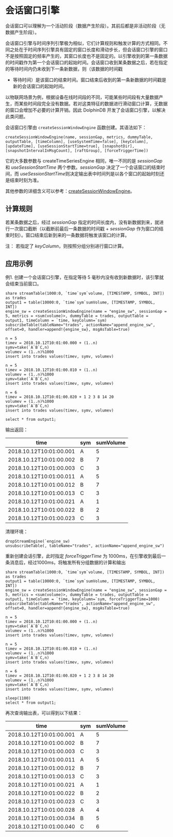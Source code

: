 # 会话窗口引擎

会话窗口可以理解为一个活动阶段（数据产生阶段）。其前后都是非活动阶段（无数据产生阶段）。

会话窗口引擎与时间序列引擎极为相似，它们计算规则和触发计算的方式相同。不同之处在于时间序列引擎具有固定的窗口长度和滑动步长，但会话窗口引擎的窗口不是按照固定的频率产生的，其窗口长度也不是固定的。以引擎收到的第一条数据的时间戳作为第一个会话窗口的起始时间。会话窗口收到某条数据之后，若在指定的等待时间内仍未收到下一条新数据，则（该数据的时间戳
+ 等待时间）是该窗口的结束时间。窗口结束后收到的第一条新数据的时间戳是新的会话窗口的起始时间。

以物联网场景为例，根据设备在线时间段的不同，可能某些时间段有大量数据产生，而某些时间段完全没有数据。若对这类特征的数据进行滑动窗口计算，无数据的窗口会增加不必要的计算开销。因此
DolphinDB 开发了会话窗口引擎，以解决此类问题。

会话窗口引擎由 `createSessionWindowEngine` 函数创建。其语法如下：

`createSessionWindowEngine(name, sessionGap, metrics,
dummyTable, outputTable, [timeColumn], [useSystemTime=false], [keyColumn],
[updateTime], [useSessionStartTime=true], [snapshotDir],
[snapshotIntervalInMsgCount], [raftGroup], [forceTriggerTime])`

它的大多数参数与 createTimeSeriesEngine 相同，唯一不同的是 *sessionGap* 和 *useSessionStartTime*
两个参数。*sessionGap* 决定了一个会话窗口的结束时间，而 *useSessionStartTime*则决定输出表中时间列是以各个窗口的起始时刻还是结束时刻为准。

其他参数的详细含义可以参考：[createSessionWindowEngine](../funcs/c/createSessionWindowEngine.html)。

## 计算规则

若某条数据之后，经过 *sessionGap* 指定的时间长度内，没有新数据到来，就进行一次窗口截断（以截断前最后一条数据的时间戳 +
*sessionGap* 作为窗口的结束时刻）。窗口结束后新到来的一条数据将触发该窗口的计算。

注： 若指定了 *keyColumn*，则按照分组分别进行窗口计算。

## 应用示例

例1. 创建一个会话窗口引擎，在指定等待 5 毫秒内没有收到新数据时，该引擎就会结束当前窗口。

```
share streamTable(1000:0, `time`sym`volume, [TIMESTAMP, SYMBOL, INT]) as trades
output1 = table(10000:0, `time`sym`sumVolume, [TIMESTAMP, SYMBOL, INT])
engine_sw = createSessionWindowEngine(name = "engine_sw", sessionGap = 5, metrics = <sum(volume)>, dummyTable = trades, outputTable = output1, timeColumn = `time, keyColumn=`sym)
subscribeTable(tableName="trades", actionName="append_engine_sw", offset=0, handler=append!{engine_sw}, msgAsTable=true)

n = 5
timev = 2018.10.12T10:01:00.000 + (1..n)
symv=take(`A`B`C,n)
volumev = (1..n)%1000
insert into trades values(timev, symv, volumev)

n = 5
timev = 2018.10.12T10:01:00.010 + (1..n)
volumev = (1..n)%1000
symv=take(`A`B`C,n)
insert into trades values(timev, symv, volumev)

n = 6
timev = 2018.10.12T10:01:00.020 + 1 2 3 8 14 20
volumev = (1..n)%1000
symv=take(`A`B`C,n)
insert into trades values(timev, symv, volumev)

select * from output1;
```

输出返回：

| time | sym | sumVolume |
| --- | --- | --- |
| 2018.10.12T10:01:00.001 | A | 5 |
| 2018.10.12T10:01:00.002 | B | 7 |
| 2018.10.12T10:01:00.003 | C | 3 |
| 2018.10.12T10:01:00.011 | A | 5 |
| 2018.10.12T10:01:00.012 | B | 7 |
| 2018.10.12T10:01:00.013 | C | 3 |
| 2018.10.12T10:01:00.021 | A | 1 |
| 2018.10.12T10:01:00.022 | B | 2 |
| 2018.10.12T10:01:00.023 | C | 3 |

清理环境：

```
dropStreamEngine(`engine_sw)
unsubscribeTable(, tableName="trades", actionName="append_engine_sw")
```

重新创建会话引擎，此时指定 *forceTriggerTime* 为
1000ms，在引擎收到最后一条消息后，经过1000ms，将触发所有分组数据的计算和输出

```
share streamTable(1000:0, `time`sym`volume, [TIMESTAMP, SYMBOL, INT]) as trades
output1 = table(10000:0, `time`sym`sumVolume, [TIMESTAMP, SYMBOL, INT])
engine_sw = createSessionWindowEngine(name = "engine_sw", sessionGap = 5, metrics = <sum(volume)>, dummyTable = trades, outputTable = output1, timeColumn = `time, keyColumn=`sym, forceTriggerTime=1000)
subscribeTable(tableName="trades", actionName="append_engine_sw", offset=0, handler=append!{engine_sw}, msgAsTable=true)

n = 5
timev = 2018.10.12T10:01:00.000 + (1..n)
symv=take(`A`B`C,n)
volumev = (1..n)%1000
insert into trades values(timev, symv, volumev)

n = 5
timev = 2018.10.12T10:01:00.010 + (1..n)
volumev = (1..n)%1000
symv=take(`A`B`C,n)
insert into trades values(timev, symv, volumev)

n = 6
timev = 2018.10.12T10:01:00.020 + 1 2 3 8 14 20
volumev = (1..n)%1000
symv=take(`A`B`C,n)
insert into trades values(timev, symv, volumev)

sleep(1100)
select * from output1;
```

再次查询输出表，可以得到以下结果：

| time | sym | sumVolume |
| --- | --- | --- |
| 2018.10.12T10:01:00.001 | A | 5 |
| 2018.10.12T10:01:00.002 | B | 7 |
| 2018.10.12T10:01:00.003 | C | 3 |
| 2018.10.12T10:01:00.011 | A | 5 |
| 2018.10.12T10:01:00.012 | B | 7 |
| 2018.10.12T10:01:00.013 | C | 3 |
| 2018.10.12T10:01:00.021 | A | 1 |
| 2018.10.12T10:01:00.022 | B | 2 |
| 2018.10.12T10:01:00.023 | C | 3 |
| 2018.10.12T10:01:00.028 | A | 4 |
| 2018.10.12T10:01:00.034 | B | 5 |
| 2018.10.12T10:01:00.040 | C | 6 |

